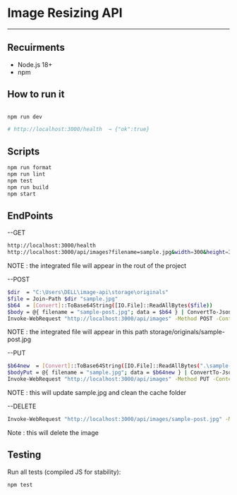 # Image Resizing API

---

## Recuirments

- Node.js 18+
- npm

## How to run it

```bash

npm run dev

# http://localhost:3000/health  → {"ok":true}
```

## Scripts

```bash
npm run format
npm run lint
npm test
npm run build
npm start
```

## EndPoints

--GET

```bash
http://localhost:3000/health
http://localhost:3000/api/images?filename=sample.jpg&width=300&height=300
```

NOTE : the integrated file will appear in the rout of the project

--POST

```bash
$dir  = "C:\Users\DELL\image-api\storage\originals"
$file = Join-Path $dir "sample.jpg"
$b64  = [Convert]::ToBase64String([IO.File]::ReadAllBytes($file))
$body = @{ filename = "sample-post.jpg"; data = $b64 } | ConvertTo-Json
Invoke-WebRequest "http://localhost:3000/api/images" -Method POST -ContentType "application/json" -Body $body
```

NOTE : the integrated file will appear in this path storage/originals/sample-post.jpg

--PUT

```bash
$b64new  = [Convert]::ToBase64String([IO.File]::ReadAllBytes(".\sample-300x300.jpg"))
$bodyPut = @{ filename = "sample.jpg"; data = $b64new } | ConvertTo-Json
Invoke-WebRequest "http://localhost:3000/api/images" -Method PUT -ContentType "application/json" -Body $bodyPut
```

NOTE : this will update sample.jpg and clean the cache folder

--DELETE

```bash
Invoke-WebRequest "http://localhost:3000/api/images/sample-post.jpg" -Method DELETE
```

Note : this will delete the image

## Testing

Run all tests (compiled JS for stability):

```bash
npm test

```
